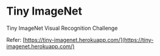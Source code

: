 # Tiny ImageNet
Tiny ImageNet Visual Recognition Challenge  



Refer: [https://tiny-imagenet.herokuapp.com/](https://tiny-imagenet.herokuapp.com/)
